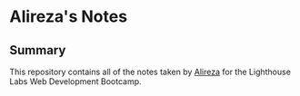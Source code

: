 # Alireza's Notes

## Summary

This repository contains all of the notes taken by [Alireza](https://github.com/Alchiman) for the Lighthouse Labs Web Development Bootcamp.
